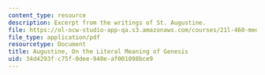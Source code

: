 ```yaml
---
content_type: resource
description: Excerpt from the writings of St. Augustine.
file: https://ol-ocw-studio-app-qa.s3.amazonaws.com/courses/21l-460-medieval-literature-medieval-women-writers-spring-2004/34d4293fc75f0dee940eaf001098bce9_hand_out3_augus.pdf
file_type: application/pdf
resourcetype: Document
title: Augustine, On the Literal Meaning of Genesis
uid: 34d4293f-c75f-0dee-940e-af001098bce9
---
```

